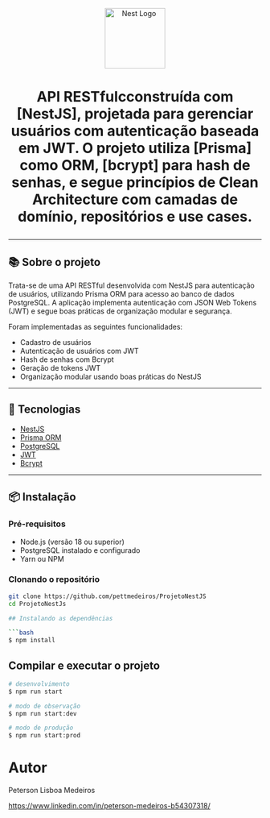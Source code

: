 <p align="center">
  <img src="https://nestjs.com/img/logo-small.svg" width="120" alt="Nest Logo" />
</p>

<h1 align="center"Boilerplate NestJS - API de Gerenciamento de Usuários</h1>

<p align="center">
 API RESTfulcconstruída com [NestJS], projetada para gerenciar usuários com autenticação baseada em JWT. O projeto utiliza [Prisma] como ORM, [bcrypt] para hash de senhas, e segue princípios de Clean Architecture com camadas de domínio, repositórios e use cases.
 
</p>

---

## 📚 Sobre o projeto

Trata-se de uma API RESTful desenvolvida com NestJS para autenticação de usuários, utilizando Prisma ORM para acesso ao banco de dados PostgreSQL. A aplicação implementa autenticação com JSON Web Tokens (JWT) e segue boas práticas de organização modular e segurança.

Foram implementadas as seguintes funcionalidades:
- Cadastro de usuários
- Autenticação de usuários com JWT
- Hash de senhas com Bcrypt
- Geração de tokens JWT
- Organização modular usando boas práticas do NestJS

---

## 🚀 Tecnologias

- [NestJS](https://nestjs.com/)
- [Prisma ORM](https://www.prisma.io/)
- [PostgreSQL](https://www.postgresql.org/)
- [JWT](https://jwt.io/)
- [Bcrypt](https://github.com/kelektiv/node.bcrypt.js)

---

## 📦 Instalação

### Pré-requisitos

- Node.js (versão 18 ou superior)
- PostgreSQL instalado e configurado
- Yarn ou NPM

### Clonando o repositório

```bash
git clone https://github.com/pettmedeiros/ProjetoNestJS
cd ProjetoNestJs

## Instalando as dependências

```bash
$ npm install
```

## Compilar e executar o projeto

```bash
# desenvolvimento
$ npm run start

# modo de observação
$ npm run start:dev

# modo de produção
$ npm run start:prod
```


 # Autor
   Peterson Lisboa Medeiros

   https://www.linkedin.com/in/peterson-medeiros-b54307318/

